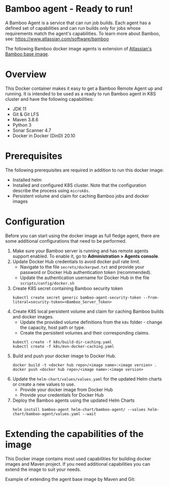 # Bamboo agent - Ready to run!

A Bamboo Agent is a service that can run job builds. Each agent has a defined set of capabilities and can run builds only for jobs whose requirements match the agent's capabilities.
To learn more about Bamboo, see: https://www.atlassian.com/software/bamboo

The following Bamboo docker image agents is extension of [Atlassian's Bamboo base image](https://bitbucket.org/atlassian-docker/docker-bamboo-agent-base/src/master/).

# Overview

This Docker container makes it easy to get a Bamboo Remote Agent up and running. It is intended to be used as a ready to run Bamboo agent in K8S cluster and have the following capabilities:

* JDK 11
* Git & Git LFS
* Maven 3.8.6
* Python 3
* Sonar Scanner 4.7
* Docker in Docker (DinD) 20.10

# Prerequisites

The following prerequisites are required in addition to run this docker image:
* Installed helm
* Installed and configured K8S cluster. Note that the configuration describe the process using ```microk8s```.
* Persistent volume and claim for caching Bamboo jobs and docker images

# Configuration

Before you can start using the docker image as full fledge agent, there are some additional configurations that need to be performed.

1. Make sure your Bamboo server is running and has remote agents support enabled. To enable it, go to **Administration > Agents console**.
2. Update Docker Hub credentials to avoid docker pull rate limit.
   * Navigate to the file ```secrets/dockerpwd.txt``` and provide your password or Docker Hub authentication token (recommended).
   * Update the authentication username for Docker Hub in the file ```scripts/config/docker.sh```
3. Create K8S secret containing Bamboo security token
    ```shell
    kubectl create secret generic bamboo-agent-security-token --from-literal=security-token=<Bamboo_Server_Token>
    ```
4. Create K8S local persistent volume and claim for caching Bamboo builds and docker images.
   * Update the provided volume definitions from the ```k8s``` folder - change the capacity, host path or type.
   * Create the persistent volumes and their corresponding claims.
   ```shell
   kubectl create -f k8s/build-dir-caching.yaml
   kubectl create -f k8s/mvn-docker-caching.yaml
   ```
5. Build and push your docker image to Docker Hub.
    ```shell
    docker build -t <docker hub repo>/<image name>:<image version> .
    docker push <docker hub repo>/<image name>:<image version>
    ```
6. Update the ```helm-chart/values/values.yaml``` for the updated Helm charts or create a new values to use.
   * Provide your docker image from Docker Hub
   * Provide your credentials for Docker Hub
7. Deploy the Bamboo agents using the updated Helm Charts
    ```shell
    helm install bamboo-agent helm-chart/bamboo-agent/ --values helm-chart/bamboo-agent/values.yaml --wait
    ```

# Extending the capabilities of the image

This Docker image contains most used capabilities for building docker images and Maven project. If you need additional capabilities you can extend the image to suit your needs.

Example of extending the agent base image by Maven and Git:


